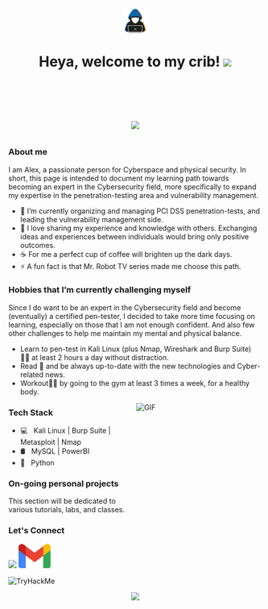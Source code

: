 <div align="center">
<picture><img src="https://github.com/0xAbdulKhalid/0xAbdulKhalid/raw/main/assets/mdImages/about_me.gif" width = 50px align="center"></picture> 
 <h3></hr>
</div>

<h1 align="center">
Heya, welcome to my crib!
	<a href="https://github.com/Bouaskaoun" target="_self">
		<img src="https://media.giphy.com/media/hvRJCLFzcasrR4ia7z/giphy.gif" width="30">

</p>
<br/>
<p align="center">
	<a href="https://github.com/Bouaskaoun">
		<img src="https://readme-typing-svg.herokuapp.com?lines=Cyber+Security+Analyst;Penetration-Testing;Vulnerability+Management;Avid+learner&center=true&width=380&height=45">
	</a>
</p>

### About me
I am Alex, a passionate person for Cyberspace and physical security. In short, this page is intended to document my learning path towards becoming an expert in the Cybersecurity field, more specifically to expand my expertise in the penetration-testing area and vulnerability management. <br/>

- 🔭 I’m currently organizing and managing PCI DSS penetration-tests, and leading the vulnerability management side.
- 👯 I love sharing my experience and knowledge with others. Exchanging ideas and experiences between individuals would bring only positive outcomes. 
- ☕ For me a perfect cup of coffee will brighten up the dark days. 
- ⚡ A fun fact is that Mr. Robot TV series made me choose this path.



###  Hobbies that I’m currently challenging myself
Since I do want to be an expert in the Cybersecurity field and become (eventually) a certified pen-tester, I decided to take more time focusing on learning, especially on those that I am not enough confident. And also few other challenges to help me maintain my mental and physical balance.

* Learn to pen-test in Kali Linux (plus Nmap, Wireshark and Burp Suite) :man_technologist: at least 2 hours a day without distraction.
* Read :newspaper: and be always up-to-date with the new technologies and Cyber-related news. 
* Workout:weight_lifting_man: by going to the gym at least 3 times a week, for a healthy body. 

<img align="right" alt="GIF" src="https://media.giphy.com/media/RbDKaczqWovIugyJmW/giphy.gif" width="250" height="200" />

###  Tech Stack

- 💻 &nbsp; Kali Linux | Burp Suite | Metasploit | Nmap
- 🛢 &nbsp; MySQL | PowerBI
- 🔧 &nbsp; Python 


<!-- Projects --> 
### On-going personal projects
This section will be dedicated to various tutorials, labs, and classes. 

<!-- Socials --> 

<h3 align="left">Let's Connect</h3>  
<div align="left">
<a href="https://www.linkedin.com/in/alexandru-ceclan95/" target="blank"><img src="https://cdn.jsdelivr.net/gh/devicons/devicon/icons/linkedin/linkedin-original.svg" style="height: 3rem"/></a>
 <a href="mailto:alexandruceclan@gmail.com" target="blank">
<img src="https://github.com/mahiiverse1/mahiiverse1/blob/main/Gmail_Logo_256px.png" style="height: 3rem"/>
</a>
</p>
<img src="https://tryhackme-badges.s3.amazonaws.com/alexandruceclan.png" alt="TryHackMe">

 <p align="center">
  <img src="https://media.giphy.com/media/jpVnC65DmYeyRL4LHS/giphy.gif" width="20%">
</p>
